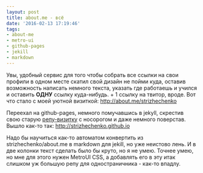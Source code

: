 ```yaml
---
layout: post
title: about.me - всё
date: '2016-02-13 17:19:46'
tags:
- about-me
- metro-ui
- github-pages
- jekill
- markdown
---
```


Увы, удобный сервис для того чтобы собрать все ссылки на свои профили в одном месте скатил свой дизайн не пойми куда, оставив возможность написать немного текста, указать где работаешь и учился и оставить **ОДНУ** ссылку куда-нибудь. + 1 ссылку на твитор, вроде. Вот что стало с моей уютной визиткой: http://about.me/strizhechenko

Переехал на github-pages, немного помучавшись в jekyll, скрестив свою старую [репу-визитку](https://github.com/strizhechenko/about.me) с носорогом и даже немного поверстав. Вышло как-то так: http://strizhechenko.github.io

Надо бы научиться как-то автоматом конвертить из strizhechenko/about.me в markdown для jekill, но уже неистово лень. И в две колонки текст сделать было бы круто, но я не умею. Точнее умею, но мне для этого нужен MetroUI CSS, а добавлять его в эту итак слишком уж большую репу для одностраничника - как-то впадлу.